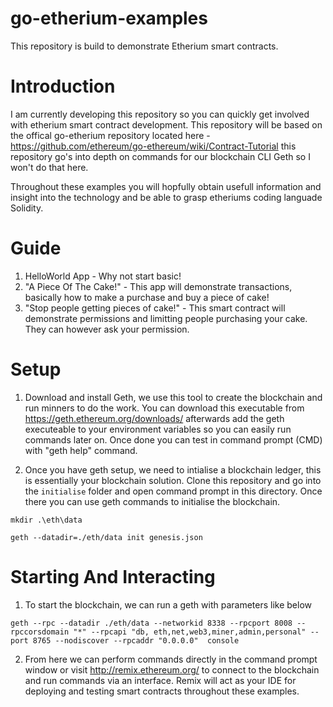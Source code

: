 # go-etherium-examples
This repository is build to demonstrate Etherium smart contracts. 

# Introduction 
I am currently developing this repository so you can quickly get involved with etherium smart contract development. This repository will be based on the offical go-etherium repository located here - https://github.com/ethereum/go-ethereum/wiki/Contract-Tutorial this repository go's into depth on commands for our blockchain CLI Geth so I won't do that here. 

Throughout these examples you will hopfully obtain usefull information and insight into the technology and be able to grasp etheriums coding languade Solidity.

# Guide

1. HelloWorld App - Why not start basic!
2. "A Piece Of The Cake!" - This app will demonstrate transactions, basically how to make a purchase and buy a piece of cake!
3. "Stop people getting pieces of cake!" - This smart contract will demonstrate permissions and limitting people purchasing your cake. They can however ask your permission. 


# Setup 

1. Download and install Geth, we use this tool to create the blockchain and run minners to do the work. You can download this executable from https://geth.ethereum.org/downloads/ afterwards add the geth executeable to your environment variables so you can easily run commands later on. Once done you can test in command prompt (CMD) with "geth help" command. 

2. Once you have geth setup, we need to intialise a blockchain ledger, this is essentially your blockchain solution. Clone this repository and go into the `initialise` folder and open command prompt in this directory. Once there you can use geth commands to initialise the blockchain. 

`mkdir .\eth\data` 


`geth --datadir=./eth/data init genesis.json`


# Starting And Interacting

1.  To start the blockchain, we can run a geth with parameters  like below 

 `geth --rpc --datadir ./eth/data --networkid 8338 --rpcport 8008 --rpccorsdomain "*" --rpcapi "db, eth,net,web3,miner,admin,personal" --port 8765 --nodiscover --rpcaddr "0.0.0.0"  console`
 
2. From here we can perform commands directly in the command prompt window or visit http://remix.ethereum.org/ to connect to the blockchain and run commands via an interface. Remix will act as your IDE for deploying and testing smart contracts throughout these examples. 


 
